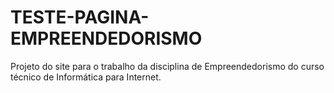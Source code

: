 # TESTE-PAGINA-EMPREENDEDORISMO
Projeto do site para o trabalho da disciplina de Empreendedorismo do curso técnico de Informática para Internet.
